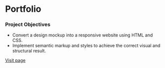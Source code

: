 # Portfolio

### Project Objectives

- Convert a design mockup into a responsive website using HTML and CSS.
- Implement semantic markup and styles to achieve the correct visual and structural result.


[Visit page](https://wryhder.github.io/FEND-portfolio/)
